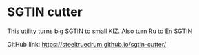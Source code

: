 # SGTIN cutter

This utility turns big SGTIN to small KIZ.
Also turn Ru to En SGTIN

GitHub link: https://steeltruedrum.github.io/sgtin-cutter/
